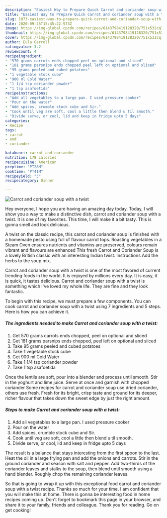 ```yaml
---
description: "Easiest Way to Prepare Quick Carrot and coriander soup with a twist"
title: "Easiest Way to Prepare Quick Carrot and coriander soup with a twist"
slug: 1873-easiest-way-to-prepare-quick-carrot-and-coriander-soup-with-a-twist
date: 2020-09-25T15:45:22.973Z
image: https://img-global.cpcdn.com/recipes/6143798419128320/751x532cq70/carrot-and-coriander-soup-with-a-twist-recipe-main-photo.jpg
thumbnail: https://img-global.cpcdn.com/recipes/6143798419128320/751x532cq70/carrot-and-coriander-soup-with-a-twist-recipe-main-photo.jpg
cover: https://img-global.cpcdn.com/recipes/6143798419128320/751x532cq70/carrot-and-coriander-soup-with-a-twist-recipe-main-photo.jpg
author: Eula Carroll
ratingvalue: 3.2
reviewcount: 4
recipeingredient:
- "570 grams carrots ends chopped peel on optional and sliced"
- "181 grams parsnips ends chopped peel left on optional and sliced"
- "95 grams peeled and cubed potatoes"
- "1 vegetable stock cube"
- "900 ml Cold Water"
- "1 1/4 tsp coriander powder"
- "1 tsp asafoetida"
recipeinstructions:
- "Add all vegetables to a large pan. I used pressure cooker"
- "Pour on the water"
- "Add spices, crumble stock cube and Sir."
- "Cook until veg are soft, cool a little then blend u til smooth."
- "Divide serve, or cool, lid and keep in fridge upto 5 days"
categories:
- Recipe
tags:
- carrot
- and
- coriander

katakunci: carrot and coriander 
nutrition: 178 calories
recipecuisine: American
preptime: "PT28M"
cooktime: "PT41M"
recipeyield: "3"
recipecategory: Dinner

---
```



![Carrot and coriander soup with a twist](https://img-global.cpcdn.com/recipes/6143798419128320/751x532cq70/carrot-and-coriander-soup-with-a-twist-recipe-main-photo.jpg)

Hey everyone, I hope you are having an amazing day today. Today, I will show you a way to make a distinctive dish, carrot and coriander soup with a twist. It is one of my favorites. This time, I will make it a bit tasty. This is gonna smell and look delicious.

A twist on the classic recipe, this carrot and coriander soup is finished with a homemade pesto using full of flavour carrot tops. Roasting vegetables in a Steam Oven ensures nutrients and vitamins are preserved, colours remain vibrant and flavours are enhanced This fresh Carrot and Coriander Soup is a lovely British classic with an interesting Indian twist. Instructions Add the herbs to the soup mix.

Carrot and coriander soup with a twist is one of the most favored of current trending foods in the world. It is enjoyed by millions every day. It is easy, it is quick, it tastes delicious. Carrot and coriander soup with a twist is something which I've loved my whole life. They are fine and they look fantastic.


To begin with this recipe, we must prepare a few components. You can cook carrot and coriander soup with a twist using 7 ingredients and 5 steps. Here is how you can achieve it.

<!--inarticleads1-->

##### The ingredients needed to make Carrot and coriander soup with a twist:

1. Get 570 grams carrots ends chopped, peel on optional and sliced
1. Get 181 grams parsnips ends chopped, peel left on optional and sliced
1. Take 95 grams peeled and cubed potatoes
1. Take 1 vegetable stock cube
1. Get 900 ml Cold Water
1. Take 1 1/4 tsp coriander powder
1. Take 1 tsp asafoetida


Once the lentils are soft, pour into a blender and process until smooth. Stir in the yoghurt and lime juice. Serve at once and garnish with chopped coriander Some recipes for carrot and coriander soup use dried coriander, others use fresh. Fresh for its bright, crisp taste and ground for its deeper, richer flavour that takes down the sweet edge by just the right amount. 

<!--inarticleads2-->

##### Steps to make Carrot and coriander soup with a twist:

1. Add all vegetables to a large pan. I used pressure cooker
1. Pour on the water
1. Add spices, crumble stock cube and Sir.
1. Cook until veg are soft, cool a little then blend u til smooth.
1. Divide serve, or cool, lid and keep in fridge upto 5 days


The result is a balance that stays interesting from the first spoon to the last. Heat the oil in a large frying pan and add the onions and carrots. Stir in the ground coriander and season with salt and pepper. Add two-thirds of the coriander leaves and stalks to the soup, then blend until smooth using a hand blender. Roughly chop the remaining coriander leaves. 

So that is going to wrap it up with this exceptional food carrot and coriander soup with a twist recipe. Thanks so much for your time. I am confident that you will make this at home. There is gonna be interesting food in home recipes coming up. Don't forget to bookmark this page in your browser, and share it to your family, friends and colleague. Thank you for reading. Go on get cooking!
